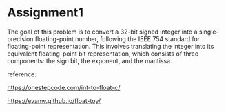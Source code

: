 # Assignment1
The goal of this problem is to convert a 32-bit signed integer into a single-precision floating-point number, following the IEEE 754 standard for floating-point representation. This involves translating the integer into its equivalent floating-point bit representation, which consists of three components: the sign bit, the exponent, and the mantissa.

reference: 

https://onestepcode.com/int-to-float-c/ 

https://evanw.github.io/float-toy/
